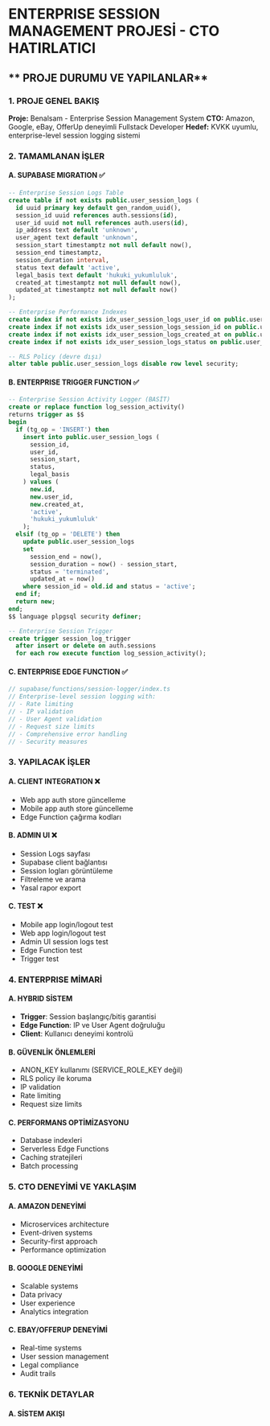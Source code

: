 # ENTERPRISE SESSION MANAGEMENT PROJESİ - CTO HATIRLATICI

## ** PROJE DURUMU VE YAPILANLAR**

### **1. PROJE GENEL BAKIŞ**
**Proje:** Benalsam - Enterprise Session Management System
**CTO:** Amazon, Google, eBay, OfferUp deneyimli Fullstack Developer
**Hedef:** KVKK uyumlu, enterprise-level session logging sistemi

### **2. TAMAMLANAN İŞLER**

#### **A. SUPABASE MIGRATION ✅**
```sql
-- Enterprise Session Logs Table
create table if not exists public.user_session_logs (
  id uuid primary key default gen_random_uuid(),
  session_id uuid references auth.sessions(id),
  user_id uuid not null references auth.users(id),
  ip_address text default 'unknown',
  user_agent text default 'unknown',
  session_start timestamptz not null default now(),
  session_end timestamptz,
  session_duration interval,
  status text default 'active',
  legal_basis text default 'hukuki_yukumluluk',
  created_at timestamptz not null default now(),
  updated_at timestamptz not null default now()
);

-- Enterprise Performance Indexes
create index if not exists idx_user_session_logs_user_id on public.user_session_logs(user_id);
create index if not exists idx_user_session_logs_session_id on public.user_session_logs(session_id);
create index if not exists idx_user_session_logs_created_at on public.user_session_logs(created_at);
create index if not exists idx_user_session_logs_status on public.user_session_logs(status);

-- RLS Policy (devre dışı)
alter table public.user_session_logs disable row level security;
```

#### **B. ENTERPRISE TRIGGER FUNCTION ✅**
```sql
-- Enterprise Session Activity Logger (BASİT)
create or replace function log_session_activity()
returns trigger as $$
begin
  if (tg_op = 'INSERT') then
    insert into public.user_session_logs (
      session_id,
      user_id,
      session_start,
      status,
      legal_basis
    ) values (
      new.id,
      new.user_id,
      new.created_at,
      'active',
      'hukuki_yukumluluk'
    );
  elsif (tg_op = 'DELETE') then
    update public.user_session_logs 
    set 
      session_end = now(),
      session_duration = now() - session_start,
      status = 'terminated',
      updated_at = now()
    where session_id = old.id and status = 'active';
  end if;
  return new;
end;
$$ language plpgsql security definer;

-- Enterprise Session Trigger
create trigger session_log_trigger
  after insert or delete on auth.sessions
  for each row execute function log_session_activity();
```

#### **C. ENTERPRISE EDGE FUNCTION ✅**
```javascript
// supabase/functions/session-logger/index.ts
// Enterprise-level session logging with:
// - Rate limiting
// - IP validation
// - User Agent validation
// - Request size limits
// - Comprehensive error handling
// - Security measures
```

### **3. YAPILACAK İŞLER**

#### **A. CLIENT INTEGRATION ❌**
- Web app auth store güncelleme
- Mobile app auth store güncelleme
- Edge Function çağırma kodları

#### **B. ADMIN UI ❌**
- Session Logs sayfası
- Supabase client bağlantısı
- Session logları görüntüleme
- Filtreleme ve arama
- Yasal rapor export

#### **C. TEST ❌**
- Mobile app login/logout test
- Web app login/logout test
- Admin UI session logs test
- Edge Function test
- Trigger test

### **4. ENTERPRISE MİMARİ**

#### **A. HYBRID SİSTEM**
- **Trigger**: Session başlangıç/bitiş garantisi
- **Edge Function**: IP ve User Agent doğruluğu
- **Client**: Kullanıcı deneyimi kontrolü

#### **B. GÜVENLİK ÖNLEMLERİ**
- ANON_KEY kullanımı (SERVICE_ROLE_KEY değil)
- RLS policy ile koruma
- IP validation
- Rate limiting
- Request size limits

#### **C. PERFORMANS OPTİMİZASYONU**
- Database indexleri
- Serverless Edge Functions
- Caching stratejileri
- Batch processing

### **5. CTO DENEYİMİ VE YAKLAŞIM**

#### **A. AMAZON DENEYİMİ**
- Microservices architecture
- Event-driven systems
- Security-first approach
- Performance optimization

#### **B. GOOGLE DENEYİMİ**
- Scalable systems
- Data privacy
- User experience
- Analytics integration

#### **C. EBAY/OFFERUP DENEYİMİ**
- Real-time systems
- User session management
- Legal compliance
- Audit trails

### **6. TEKNİK DETAYLAR**

#### **A. SİSTEM AKIŞI**